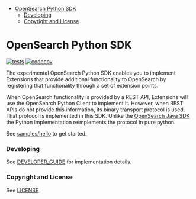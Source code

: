 - [OpenSearch Python SDK](#opensearch-python-sdk)
    - [Developing](#developing)
    - [Copyright and License](#copyright-and-license)

# OpenSearch Python SDK

[![tests](https://github.com/opensearch-project/opensearch-sdk-py/actions/workflows/test.yml/badge.svg)](https://github.com/opensearch-project/opensearch-sdk-py/actions/workflows/test.yml)
[![codecov](https://codecov.io/gh/opensearch-project/opensearch-sdk-py/graph/badge.svg?token=YiY0ZUm4lz)](https://codecov.io/gh/opensearch-project/opensearch-sdk-py)

The experimental OpenSearch Python SDK enables you to implement Extensions that provide additional functionality to OpenSearch by registering that functionality through a set of extension points.

When OpenSearch functionality is provided by a REST API, Extensions will use the OpenSearch Python Client to implement it. However, when REST APIs do not provide this information, its binary transport protocol is used. That protocol is implemented in this SDK. Unlike the [OpenSearch Java SDK](https://github.com/opensearch-project/opensearch-sdk-java) the Python implementation reimplements the protocol in pure python.

See [samples/hello](samples/hello/README.md) to get started.

### Developing

See [DEVELOPER_GUIDE](DEVELOPER_GUIDE.md) for implementation details.

### Copyright and License

See [LICENSE](LICENSE.txt)
